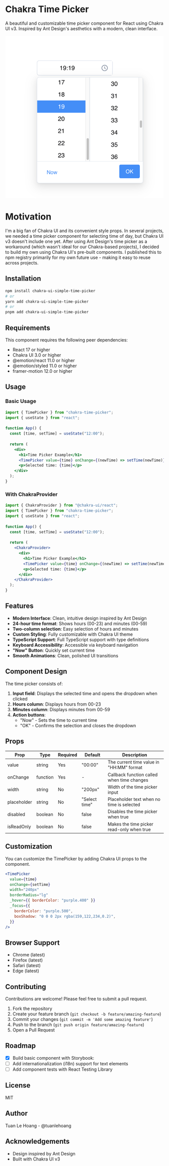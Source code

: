 # Chakra Time Picker

A beautiful and customizable time picker component for React using Chakra UI v3. Inspired by Ant Design's aesthetics with a modern, clean interface.

![Chakra Time Picker Demo](./src//docs/images/demo.png)

# Motivation

I'm a big fan of Chakra UI and its convenient style props. In several projects, we needed a time picker component for selecting time of day, but Chakra UI v3 doesn't include one yet. After using Ant Design's time picker as a workaround (which wasn't ideal for our Chakra-based projects), I decided to build my own using Chakra UI's pre-built components. I published this to npm registry primarily for my own future use - making it easy to reuse across projects.

## Installation

```bash
npm install chakra-ui-simple-time-picker
# or
yarn add chakra-ui-simple-time-picker
# or
pnpm add chakra-ui-simple-time-picker
```

## Requirements

This component requires the following peer dependencies:

- React 17 or higher
- Chakra UI 3.0 or higher
- @emotion/react 11.0 or higher
- @emotion/styled 11.0 or higher
- framer-motion 12.0 or higher

## Usage

### Basic Usage

```jsx
import { TimePicker } from "chakra-time-picker";
import { useState } from "react";

function App() {
  const [time, setTime] = useState("12:00");

  return (
    <div>
      <h1>Time Picker Example</h1>
      <TimePicker value={time} onChange={(newTime) => setTime(newTime)} />
      <p>Selected time: {time}</p>
    </div>
  );
}
```

### With ChakraProvider

```jsx
import { ChakraProvider } from "@chakra-ui/react";
import { TimePicker } from "chakra-time-picker";
import { useState } from "react";

function App() {
  const [time, setTime] = useState("12:00");

  return (
    <ChakraProvider>
      <div>
        <h1>Time Picker Example</h1>
        <TimePicker value={time} onChange={(newTime) => setTime(newTime)} />
        <p>Selected time: {time}</p>
      </div>
    </ChakraProvider>
  );
}
```

## Features

- **Modern Interface**: Clean, intuitive design inspired by Ant Design
- **24-hour time format**: Shows hours (00-23) and minutes (00-59)
- **Two-column selection**: Easy selection of hours and minutes
- **Custom Styling**: Fully customizable with Chakra UI theme
- **TypeScript Support**: Full TypeScript support with type definitions
- **Keyboard Accessibility**: Accessible via keyboard navigation
- **"Now" Button**: Quickly set current time
- **Smooth Animations**: Clean, polished UI transitions

## Component Design

The time picker consists of:

1. **Input field**: Displays the selected time and opens the dropdown when clicked
2. **Hours column**: Displays hours from 00-23
3. **Minutes column**: Displays minutes from 00-59
4. **Action buttons**:
   - "Now" - Sets the time to current time
   - "OK" - Confirms the selection and closes the dropdown

## Props

| Prop        | Type     | Required | Default       | Description                                |
| ----------- | -------- | -------- | ------------- | ------------------------------------------ |
| value       | string   | Yes      | "00:00"       | The current time value in "HH:MM" format   |
| onChange    | function | Yes      | -             | Callback function called when time changes |
| width       | string   | No       | "200px"       | Width of the time picker input             |
| placeholder | string   | No       | "Select time" | Placeholder text when no time is selected  |
| disabled    | boolean  | No       | false         | Disables the time picker when true         |
| isReadOnly  | boolean  | No       | false         | Makes the time picker read-only when true  |

## Customization

You can customize the TimePicker by adding Chakra UI props to the component.

```jsx
<TimePicker
  value={time}
  onChange={setTime}
  width="240px"
  borderRadius="lg"
  _hover={{ borderColor: "purple.400" }}
  _focus={{
    borderColor: "purple.500",
    boxShadow: "0 0 0 2px rgba(159,122,234,0.2)",
  }}
/>
```

## Browser Support

- Chrome (latest)
- Firefox (latest)
- Safari (latest)
- Edge (latest)

## Contributing

Contributions are welcome! Please feel free to submit a pull request.

1. Fork the repository
2. Create your feature branch (`git checkout -b feature/amazing-feature`)
3. Commit your changes (`git commit -m 'Add some amazing feature'`)
4. Push to the branch (`git push origin feature/amazing-feature`)
5. Open a Pull Request

## Roadmap

- [x] Build basic component with Storybook:
- [ ] Add internationalization (i18n) support for text elements
- [ ] Add component tests with React Testing Library

## License

MIT

## Author

Tuan Le Hoang - @tuanlehoang

## Acknowledgements

- Design inspired by Ant Design
- Built with Chakra UI v3
